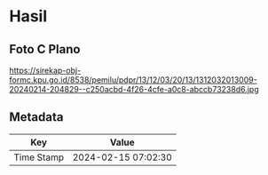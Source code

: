 # Hasil

## Foto C Plano

https://sirekap-obj-formc.kpu.go.id/8538/pemilu/pdpr/13/12/03/20/13/1312032013009-20240214-204829--c250acbd-4f26-4cfe-a0c8-abccb73238d6.jpg


## Metadata

| Key        | Value               |
| ---------- | ------------------- |
| Time Stamp | 2024-02-15 07:02:30 |



